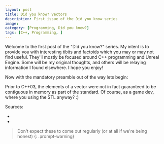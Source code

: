 ```yaml
---
layout: post
title: Did you know? Vectors 
description: First issue of the Did you know series
image:
category: [Programming, Did you know?]
tags: [C++, Programming, ]
---
```

Welcome to the first post of the "Did you know?" series. My intent is to provide you with interesting tibits and factoids which you may or may not find useful. They'll mostly be focused around C++ programming and Unreal Engine. Some will be my original thoughts, and others will be relaying information I found elsewhere. I hope you enjoy!

Now with the mandatory preamble out of the way lets begin:

Prior to C++03, the elements of a vector were not in fact guaranteed to be contiguous in memory as part of the standard. Of course, as a game dev, where you using the STL anyway? :)

Sources: 
* [](https://open-std.org/JTC1/SC22/WG21/docs/lwg-defects.html#69)
* [](https://herbsutter.com/2008/04/07/cringe-not-vectors-are-guaranteed-to-be-contiguous/)

> Don't expect these to come out regularly (or at all if we're being honest)
{: .prompt-warning}



